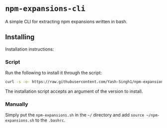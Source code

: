 # `npm-expansions-cli`

A simple CLI for extracting npm expansions written in bash.

## Installing

Installation instructions:

### Script

Run the following to install it through the script:

```sh
curl -s -o- https://raw.githubusercontent.com/Yash-Singh1/npm-expansions-cli/main/install.sh | bash
```

The installation script accepts an argument of the version to install.

### Manually

Simply put the `npm-expansions.sh` in the `~/` directory and add `source ~/npm-expansions.sh` to the `.bashrc`.
